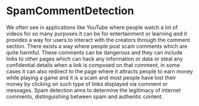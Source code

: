 # SpamCommentDetection
We often see in applications like YouTube where people watch a lot of videos for so many purposes it can be for entertainment or learning and it provides a way for users to interact with the creators through the comment section. There exists a way where people post scam comments which are quite harmful. These comments can be dangerous and they can include links to other pages which can hack any information or data or steal any confidential details when a link is composed on that comment, in some cases it can also redirect to the page where it attracts people to earn money while playing a game and it is a scam and most people have lost their money by clicking on such type of links displayed via comment or messages.
Spam detection aims to determine the legitimacy of internet comments, distinguishing between spam and authentic content.
